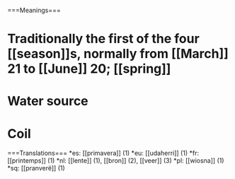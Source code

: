 ===Meanings===
# Traditionally the first of the four [[season]]s, normally from [[March]] 21 to [[June]] 20; [[spring]]
# Water source
# Coil


===Translations===
*es: [[primavera]] (1)
*eu: [[udaherri]] (1)
*fr: [[printemps]] (1)
*nl: [[lente]] (1), [[bron]] (2), [[veer]] (3)
*pl: [[wiosna]] (1)
*sq: [[pranverë]] (1)